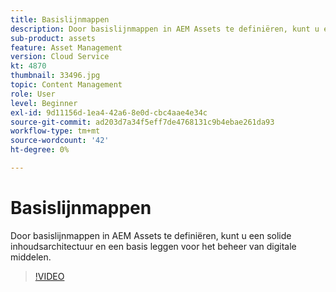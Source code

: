 ```yaml
---
title: Basislijnmappen
description: Door basislijnmappen in AEM Assets te definiëren, kunt u een solide inhoudsarchitectuur en een basis leggen voor het beheer van digitale middelen.
sub-product: assets
feature: Asset Management
version: Cloud Service
kt: 4870
thumbnail: 33496.jpg
topic: Content Management
role: User
level: Beginner
exl-id: 9d11156d-1ea4-42a6-8e0d-cbc4aae4e34c
source-git-commit: ad203d7a34f5eff7de4768131c9b4ebae261da93
workflow-type: tm+mt
source-wordcount: '42'
ht-degree: 0%

---
```


# Basislijnmappen

Door basislijnmappen in AEM Assets te definiëren, kunt u een solide inhoudsarchitectuur en een basis leggen voor het beheer van digitale middelen.

>[!VIDEO](https://video.tv.adobe.com/v/33496/?quality=12&learn=on&hidetitle=true)
